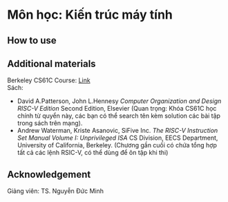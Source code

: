 # Môn học: Kiến trúc máy tính

## How to use

## Additional materials

Berkeley CS61C Course: [Link](cs61c.org)\
Sách:

- David A.Patterson, John L.Hennesy _Computer Organization and Design RISC-V Edition_ Second Edition, Elsevier (Quan trọng: Khóa CS61C học chính từ quyển này, các bạn có thể search tên kèm solution các bài tập trong sách trên mạng).
- Andrew Waterman, Kriste Asanovic, SiFive Inc. _The RISC-V Instruction Set Manual Volume I: Unprivileged ISA_ CS Division, EECS Department, University of California, Berkeley. (Chương gần cuối có chứa tổng hợp tất cả các lệnh RSIC-V, có thể dùng để ôn tập khi thi)

## Acknowledgement

Giảng viên: TS. Nguyễn Đức Minh

